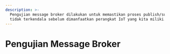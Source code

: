 ```yaml
---
description: >-
  Pengujian message broker dilakukan untuk memastikan proses publish/subscribe
  tidak terkendala sebelum dimanfaatkan perangkat IoT yang kita miliki.
---
```


# Pengujian Message Broker


